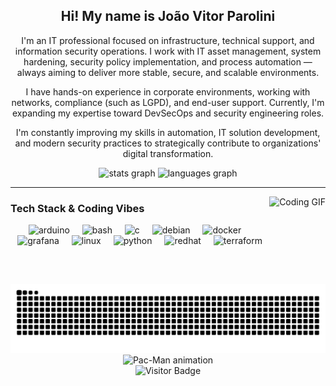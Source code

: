 <h2 align="center">Hi! My name is João Vitor Parolini</h2>

<p align="center">
I'm an IT professional focused on infrastructure, technical support, and information security operations.  
I work with IT asset management, system hardening, security policy implementation, and process automation — always aiming to deliver more stable, secure, and scalable environments.  
</p>
<p align="center">
I have hands-on experience in corporate environments, working with networks, compliance (such as LGPD), and end-user support.  
Currently, I'm expanding my expertise toward DevSecOps and security engineering roles.  
</p>
<p align="center">
I'm constantly improving my skills in automation, IT solution development, and modern security practices to strategically contribute to organizations' digital transformation.
</p>

<div align="center">
  <img src="https://github-readme-stats.vercel.app/api?username=parolini4&hide_title=false&hide_rank=false&show_icons=true&include_all_commits=true&count_private=true&disable_animations=false&theme=merko&locale=en&hide_border=false" height="150" alt="stats graph"  />
  <img src="https://github-readme-stats.vercel.app/api/top-langs?username=parolini4&locale=en&hide_title=false&layout=compact&card_width=320&langs_count=5&theme=merko&hide_border=false" height="150" alt="languages graph"  />
</div>

---

<img 
     align="right" 
     height="140" 
     src="https://github.com/user-attachments/assets/2b53e6bc-da72-4077-be65-0a39b572ff3c" 
     alt="Coding GIF" 
/>

### Tech Stack & Coding Vibes

<div align="center">
  <img src="https://cdn.jsdelivr.net/gh/devicons/devicon/icons/arduino/arduino-original.svg" height="30" alt="arduino" />
  <img width="12" />
  <img src="https://cdn.jsdelivr.net/gh/devicons/devicon/icons/bash/bash-original.svg" height="30" alt="bash" />
  <img width="12" />
  <img src="https://cdn.jsdelivr.net/gh/devicons/devicon/icons/c/c-original.svg" height="30" alt="c" />
  <img width="12" />
  <img src="https://cdn.jsdelivr.net/gh/devicons/devicon/icons/debian/debian-original.svg" height="30" alt="debian" />
  <img width="12" />
  <img src="https://cdn.jsdelivr.net/gh/devicons/devicon/icons/docker/docker-original.svg" height="30" alt="docker" />
  <img width="12" />
  <img src="https://cdn.jsdelivr.net/gh/devicons/devicon/icons/grafana/grafana-original.svg" height="30" alt="grafana" />
  <img width="12" />
  <img src="https://cdn.jsdelivr.net/gh/devicons/devicon/icons/linux/linux-original.svg" height="30" alt="linux" />
  <img width="12" />
  <img src="https://cdn.jsdelivr.net/gh/devicons/devicon/icons/python/python-original.svg" height="30" alt="python" />
  <img width="12" />
  <img src="https://cdn.jsdelivr.net/gh/devicons/devicon/icons/redhat/redhat-original.svg" height="30" alt="redhat" />
  <img width="12" />
  <img src="https://cdn.jsdelivr.net/gh/devicons/devicon/icons/terraform/terraform-original.svg" height="30" alt="terraform" />
</div>



<div align="center">
  <picture>
    <source media="(prefers-color-scheme: dark)" srcset="https://raw.githubusercontent.com/Parolini4/Parolini4/output/snake-dark.svg">
    <img src="https://raw.githubusercontent.com/Parolini4/Parolini4/output/snake.svg" alt="Snake animation" />
  </picture>
</div>



<div align="center">
  <picture>
    <source media="(prefers-color-scheme: dark)" srcset="https://raw.githubusercontent.com/Parolini4/Parolini4/output/pacman-contribution-graph-dark.svg">
    <img src="https://raw.githubusercontent.com/Parolini4/mParolini4/output/pacman-contribution-graph.svg" alt="Pac-Man animation" />
  </picture>
</div>

<div align="center">
  <img src="https://visitor-badge.laobi.icu/badge?page_id=parolini4.parolini4&" alt="Visitor Badge" />
</div>
